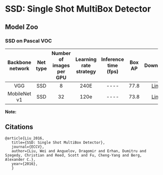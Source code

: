 # SSD: Single Shot MultiBox Detector

## Model Zoo

### SSD on Pascal VOC

| Backbone network  | Net type |  Number of images per GPU | Learning rate strategy| Inference time (fps) | Box AP  | Download  |  Config  |
| :---------------: | :------: | :-----------------------: | :-------------------: | :-------------------:| :-----: | :-------: | :------: |
|  VGG| SSD| 8 | 240E | ---- | 77.8 | [Link](https://paddledet.bj.bcebos.com/models/ssd_vgg16_300_240e_voc.pdparams) | [Config](https://github.com/PaddlePaddle/PaddleDetection/tree/release/2.3/configs/ssd/ssd_vgg16_300_240e_voc.yml)|
| MobileNet v1 | SSD | 32 | 120e | ---- | 73.8 | [Link](https://paddledet.bj.bcebos.com/models/ssd_mobilenet_v1_300_120e_voc.pdparams) | [Config](https://github.com/PaddlePaddle/PaddleDetection/tree/release/2.3/configs/ssd/ssd_mobilenet_v1_300_120e_voc.yml) |

**Note:** 


## Citations
```
@article{Liu_2016,
   title={SSD: Single Shot MultiBox Detector},
   journal={ECCV},
   author={Liu, Wei and Anguelov, Dragomir and Erhan, Dumitru and Szegedy, Christian and Reed, Scott and Fu, Cheng-Yang and Berg, Alexander C.},
   year={2016},
   }
   ```
